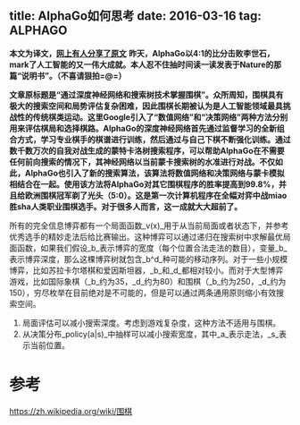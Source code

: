 title: AlphaGo如何思考
date: 2016-03-16
tag: ALPHAGO
---
**本文为译文，[网上有人分享了原文](https://gogameguru.com/i/2016/03/deepmind-mastering-go.pdf)**
**昨天，AlphaGo以4:1的比分击败李世石，mark了人工智能的又一伟大成就。本人忍不住抽时间读一读发表于Nature的那篇“说明书”。（不喜请狠拍=@=）**

**文章原标题是“通过深度神经网络和搜索树技术掌握围棋”。众所周知，围棋具有极大的搜索空间和局势评估复杂困难，因此围棋长期被认为是人工智能领域最具挑战性的传统棋类运动。这里Google引入了“数值网络”和“决策网络”两种方法分别用来评估棋局和选择棋路。AlphaGo的深度神经网络首先通过监督学习的全新组合方式，学习专业棋手的棋谱进行训练，然后通过与自己下棋不断强化训练。通过数千数万次的自我对战生成的蒙特卡洛树搜索程序，可以帮助AlphaGo在不需要任何前向搜索的情况下，其神经网络以当前蒙卡搜索树的水准进行对战。不仅如此，AlphaGo也引入了新的搜索算法，该算法将数值网络和决策网络与蒙卡模拟相结合在一起。使用该方法将AlphaGo对其它围棋程序的胜率提高到99.8%，并且给欧洲围棋冠军剃了光头（5:0）。这是第一次计算机程序在全幅对弈中战miao胜sha人类职业围棋选手。对于很多人而言，这一成就大大超前了。**

所有的完全信息博弈都有一个局面函数_v(x)_用于从当前局面或者状态下，并参考优秀选手的精妙走法后给比赛输出。这种博弈可以通过递归在搜索树中求解最优局面函数，如果我们假设_b_表示博弈的宽度（每个位置合法走法的数目），变量_b_表示博弈深度，那么这棵博弈树就包含_b^d_种可能的移动序列。对于一些小规模博弈，比如苏拉卡尔塔棋和爱因斯坦器，_b_和_d_都相对较小。而对于大型博弈游戏，比如国际象棋（_b_约为35，_d_约为80）和围棋（_b_约为250，_d_约为150），穷尽枚举在目前绝对是不可能的，但是可以通过两条通用原则缩小有效搜索空间。
1. 局面评估可以减小搜索深度。考虑到游戏复杂度，这种方法不适用与围棋。
2. 从决策分布_policy(a|s)_中抽样可以减小搜索宽度，其中_a_表示走法，_s_表示当前位置。


# 参考
https://zh.wikipedia.org/wiki/围棋
